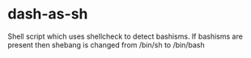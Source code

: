 # dash-as-sh
Shell script which uses shellcheck to detect bashisms. If bashisms are present then shebang is changed from /bin/sh to /bin/bash
